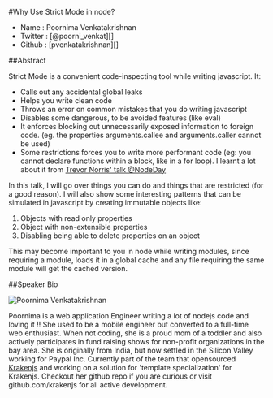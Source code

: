 #Why Use Strict Mode in node?

* Name      : Poornima Venkatakrishnan
* Twitter   : [@poorni_venkat][]
* Github    : [pvenkatakrishnan][]

##Abstract

Strict Mode is a convenient code-inspecting tool while writing javascript.
It:
* Calls out any accidental global leaks
* Helps you write clean code
* Throws an error on common mistakes that you do writing javascript
* Disables some dangerous, to be avoided features (like eval)
* It enforces blocking out unnecessarily exposed information to foreign code. (eg. the properties arguments.callee and arguments.caller cannot be used)
* Some restrictions forces you to write more performant code (eg: you cannot declare functions within a block, like in a for loop). I learnt a lot about it from [Trevor Norris' talk @NodeDay](https://www.youtube.com/watch?v=l2aI4ZWBJng&feature=share&list=UUXe1qKfGweMKTnmRrMw9yOg&index=4)

In this talk, I will go over things you can do and things that are restricted (for a good reason).
I will also show some interesting patterns that can be simulated in javascript by creating immutable objects like:

1. Objects with read only properties
2. Object with non-extensible properties
3. Disabling being able to delete properties on an object

This may become important to you in node while writing modules, since requiring a module, loads it in a global cache and any file requiring the same module will get the cached version.

##Speaker Bio

![Poornima Venkatakrishnan](https://raw.githubusercontent.com/pvenkatakrishnan/2014.cascadiajs.com/master/images/poornima.jpeg)

Poornima is a web application Engineer writing a lot of nodejs code and loving it !! She used to be a mobile engineer but converted to a full-time web enthusiast. When not coding, she is a proud mom of a toddler and also actively participates in fund raising shows for non-profit organizations in the bay area. She is originally from India, but now settled in the Silicon Valley working for Paypal Inc. Currently part of the team that opensourced [Krakenjs](www.krakenjs.com) and working on a solution for 'template specialization' for Krakenjs. Checkout her github repo if you are curious or visit github.com/krakenjs for all active development.

